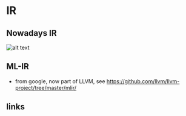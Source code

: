 # IR
## Nowadays IR
![alt text](https://4.bp.blogspot.com/-3cWrY7tjhdg/XdZMbMTD8XI/AAAAAAAABFc/OEWImWJ7S2IbdwlTKnA-57GMw231DaPdgCLcBGAsYHQ/s1600/0_4hrhTgHlQ-c1xmUR.png "src: https://blog.tensorflow.org/2019/04/mlir-new-intermediate-representation.html")
## ML-IR
- from google, now part of LLVM, see https://github.com/llvm/llvm-project/tree/master/mlir/
## links

